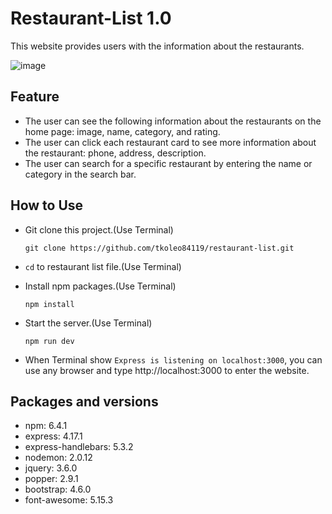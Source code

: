 # Restaurant-List 1.0
This website provides users with the information about the restaurants.

![image](https://github.com/tkoleo84119/restaurant-list/blob/master/restaurant%20list%20DEMO.png?raw=true)

## Feature
* The user can see the following information about the restaurants on the home page: image, name, category, and rating.
* The user can click each restaurant card to see more information about the restaurant: phone, address, description.
* The user can search for a specific restaurant by entering the name or category in the search bar.

## How to Use
* Git clone this project.(Use Terminal)

  ```
  git clone https://github.com/tkoleo84119/restaurant-list.git
  ```
* `cd` to restaurant list file.(Use Terminal)
* Install npm packages.(Use Terminal)

  ```
  npm install
  ```
* Start the server.(Use Terminal)

  ```
  npm run dev
  ```
* When Terminal show `Express is listening on localhost:3000`, you can use any browser and type http://localhost:3000 to enter the website.

## Packages and versions
* npm: 6.4.1
* express: 4.17.1
* express-handlebars: 5.3.2
* nodemon: 2.0.12
* jquery: 3.6.0
* popper: 2.9.1
* bootstrap: 4.6.0
* font-awesome: 5.15.3
